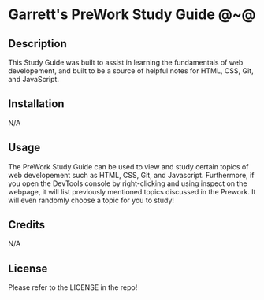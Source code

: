 # Garrett's PreWork Study Guide @~@

## Description

This Study Guide was built to assist in learning the fundamentals of web developement, and built to be a source of helpful notes for HTML, CSS, Git, and JavaScript.


## Installation

N/A

## Usage

The PreWork Study Guide can be used to view and study certain topics of web developement such as HTML, CSS, Git, and Javascript. Furthermore, if you open the DevTools console by right-clicking and using inspect on the webpage, it will list previously mentioned topics discussed in the Prework. It will even randomly choose a topic for you to study!

## Credits

N/A

## License

Please refer to the LICENSE in the repo!
